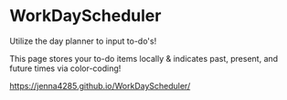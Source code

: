 # WorkDayScheduler

Utilize the day planner to input to-do's! 

This page stores your to-do items locally & indicates past, present, and future times via color-coding!

https://jenna4285.github.io/WorkDayScheduler/